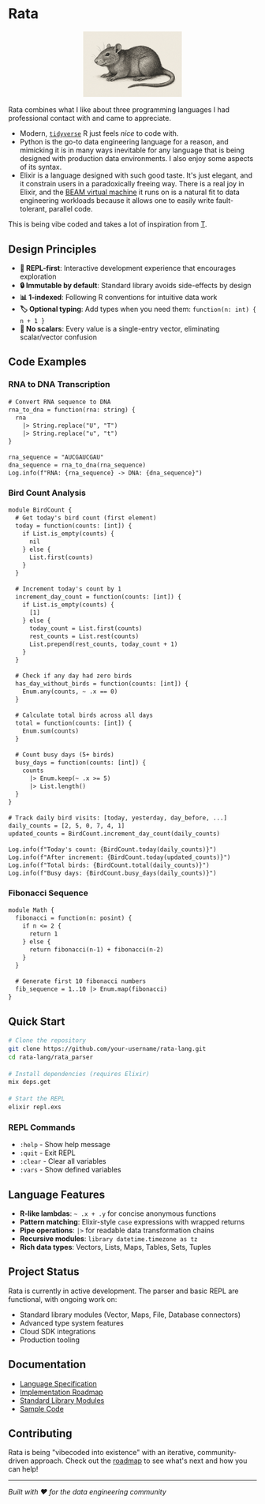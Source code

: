 # Rata

<div align="center">
  <img src="assets/rata-logo.png" alt="Rata Logo" width="200"/>
</div>

Rata combines what I like about three programming languages I had professional contact with and came to appreciate. 

* Modern, [`tidyverse`](https://www.tidyverse.org/) R just feels *nice* to code with.
* Python is the go-to data engineering language for a reason, and mimicking it is in many ways inevitable for any language that is being designed with production data environments. I also enjoy some aspects of its syntax.
* Elixir is a language designed with such good taste. It's just elegant, and it constrain users in a paradoxically freeing way. There is a real joy in Elixir, and the [BEAM virtual machine](https://whyelixirlang.com/#elixir-is-special) it runs on is a natural fit to data engineering workloads because it allows one to easily write fault-tolerant, parallel code.

This is being vibe coded and takes a lot of inspiration from [T](https://github.com/b-rodrigues/tlang).

## Design Principles

- **💬 REPL-first**: Interactive development experience that encourages exploration  
- **🔒 Immutable by default**: Standard library avoids side-effects by design
- **📊 1-indexed**: Following R conventions for intuitive data work
- **🏷️ Optional typing**: Add types when you need them: `function(n: int) { n + 1 }`
- **🚫 No scalars**: Every value is a single-entry vector, eliminating scalar/vector confusion

## Code Examples

### RNA to DNA Transcription

```rata
# Convert RNA sequence to DNA
rna_to_dna = function(rna: string) {
  rna 
    |> String.replace("U", "T")
    |> String.replace("u", "t")
}

rna_sequence = "AUCGAUCGAU"
dna_sequence = rna_to_dna(rna_sequence)
Log.info(f"RNA: {rna_sequence} -> DNA: {dna_sequence}")
```

### Bird Count Analysis

```rata
module BirdCount {
  # Get today's bird count (first element)
  today = function(counts: [int]) {
    if List.is_empty(counts) {
      nil
    } else {
      List.first(counts)
    }
  }
  
  # Increment today's count by 1
  increment_day_count = function(counts: [int]) {
    if List.is_empty(counts) {
      [1]
    } else {
      today_count = List.first(counts)
      rest_counts = List.rest(counts)
      List.prepend(rest_counts, today_count + 1)
    }
  }
  
  # Check if any day had zero birds
  has_day_without_birds = function(counts: [int]) {
    Enum.any(counts, ~ .x == 0)
  }
  
  # Calculate total birds across all days
  total = function(counts: [int]) {
    Enum.sum(counts)
  }
  
  # Count busy days (5+ birds)
  busy_days = function(counts: [int]) {
    counts 
      |> Enum.keep(~ .x >= 5)
      |> List.length()
  }
}

# Track daily bird visits: [today, yesterday, day_before, ...]
daily_counts = [2, 5, 0, 7, 4, 1]
updated_counts = BirdCount.increment_day_count(daily_counts)

Log.info(f"Today's count: {BirdCount.today(daily_counts)}")
Log.info(f"After increment: {BirdCount.today(updated_counts)}")
Log.info(f"Total birds: {BirdCount.total(daily_counts)}")
Log.info(f"Busy days: {BirdCount.busy_days(daily_counts)}")
```

### Fibonacci Sequence

```rata
module Math {
  fibonacci = function(n: posint) {
    if n <= 2 {
      return 1
    } else {
      return fibonacci(n-1) + fibonacci(n-2)  
    }
  }
  
  # Generate first 10 fibonacci numbers
  fib_sequence = 1..10 |> Enum.map(fibonacci)
}
```

## Quick Start

```bash
# Clone the repository
git clone https://github.com/your-username/rata-lang.git
cd rata-lang/rata_parser

# Install dependencies (requires Elixir)
mix deps.get

# Start the REPL
elixir repl.exs
```

### REPL Commands
- `:help` - Show help message
- `:quit` - Exit REPL  
- `:clear` - Clear all variables
- `:vars` - Show defined variables

## Language Features

- **R-like lambdas**: `~ .x + .y` for concise anonymous functions
- **Pattern matching**: Elixir-style `case` expressions with wrapped returns
- **Pipe operations**: `|>` for readable data transformation chains
- **Recursive modules**: `library datetime.timezone as tz`
- **Rich data types**: Vectors, Lists, Maps, Tables, Sets, Tuples

## Project Status

Rata is currently in active development. The parser and basic REPL are functional, with ongoing work on:

- Standard library modules (Vector, Maps, File, Database connectors)
- Advanced type system features
- Cloud SDK integrations
- Production tooling

## Documentation

- [Language Specification](specs/desiderata.md)
- [Implementation Roadmap](specs/ROADMAP.md) 
- [Standard Library Modules](specs/module-list.md)
- [Sample Code](specs/samples/)

## Contributing

Rata is being "vibecoded into existence" with an iterative, community-driven approach. Check out the [roadmap](specs/ROADMAP.md) to see what's next and how you can help!

---

*Built with ❤️ for the data engineering community*
